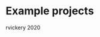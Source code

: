 <html>
<head>
  <title>My Portfolio</title>
</head>
<body>
  <h1>Example projects</h1>
  <footer>rvickery 2020</footer>
</body>
</html>